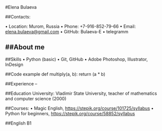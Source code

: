 #Elena Bulaeva

##Contacts:

•	Location: Murom, Russia
•	Phone: +7-916-852-79-66
•	Email: elena.bulaeva@gmail.com
•	GitHub: Bulaeva-E
•	telegramm

##About me
-

##Skills
•	Python (basic)
•	Git, GitHub
•	Adobe Photoshop, Illustrator, InDesign

##Code example
def multiply(a, b):
    return (a * b)
    
##Experience
–

##Education
University: Vladimir State University, teacher of mathematics and computer science (2000)

##Courses:
•	Magic English, https://stepik.org/course/101725/syllabus
•	Python for beginners, https://stepik.org/course/58852/syllabus

##English
B1
